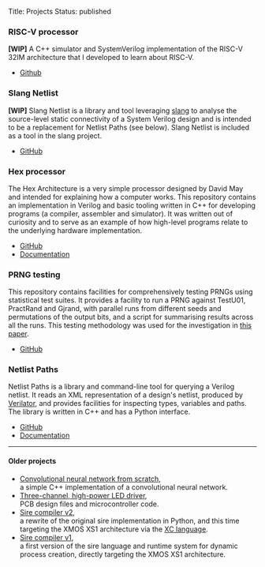 Title: Projects
Status: published

### RISC-V processor

**[WIP]** A C++ simulator and SystemVerilog implementation of the RISC-V 32IM
architecture that I developed to learn about RISC-V.

- [Github](https://github.com/jameshanlon/riscv-processor)

### Slang Netlist

**[WIP]** Slang Netlist is a library and tool leveraging
[slang](https://sv-lang.com) to analyse the source-level static connectivity of
a System Verilog design and is intended to be a replacement for Netlist Paths
(see below). Slang Netlist is included as a tool in the slang project.

- [GitHub](https://github.com/MikePopoloski/slang)

### Hex processor

The Hex Architecture is a very simple processor designed by David May and
intended for explaining how a computer works. This repository contains an
implementation in Verilog and basic tooling written in C++ for developing
programs (a compiler, assembler and simulator). It was written out of curiosity
and to serve as an example of how high-level programs relate to the underlying
hardware implementation.

- [GitHub](https://github.com/jameshanlon/hex-processor)
- [Documentation](https://jameshanlon.github.io/hex-processor)

### PRNG testing

This repository contains facilities for comprehensively testing PRNGs using
statistical test suites. It provides a facility to run a PRNG against TestU01,
PractRand and Gjrand, with parallel runs from different seeds and permutations
of the output bits, and a script for summarising results across all the runs.
This testing methodology was used for the investigation in [this
paper](https://arxiv.org/abs/2203.04058).

- [GitHub](https://github.com/jameshanlon/prng-testing)

### Netlist Paths

Netlist Paths is a library and command-line tool for querying a Verilog
netlist. It reads an XML representation of a design's netlist, produced by
[Verilator](https://www.veripool.org/projects/verilator), and provides
facilities for inspecting types, variables and paths. The library is written in
C++ and has a Python interface.

- [GitHub](https://github.com/jameshanlon/netlist-paths)
- [Documentation](https://jameshanlon.github.io/netlist-paths)

<hr>

#### Older projects

- [Convolutional neural network from scratch](https://github.com/jameshanlon/convolutional-neural-network),<br>
  a simple C++ implementation of a convolutional neural network.
- [Three-channel, high-power LED driver](https://github.com/jameshanlon/3C-HP-LED-driver),<br>
  PCB design files and microcontroller code.
- [Sire compiler v2](https://github.com/jameshanlon/tool_sire),<br>
  a rewrite of the original sire implementation in Python, and this time
  targeting the XMOS XS1 architecture via the
  [XC language](/the-xc-programming-language.html).
- [Sire compiler v1](https://github.com/jameshanlon/sire),<br>
  a first version of the sire language and runtime system for dynamic process
  creation, directly targeting the XMOS XS1 architecture.
